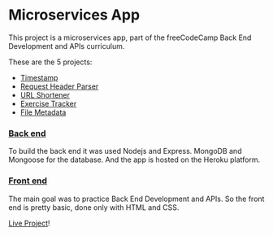 # Microservices App

This project is a microservices app, part of the freeCodeCamp Back End Development and APIs curriculum.  

These are the 5 projects:
- [Timestamp](https://github.com/jvitoralb/microservices-apis-app/blob/main/backend/routes/timestamp.js)
- [Request Header Parser](https://github.com/jvitoralb/microservices-apis-app/blob/main/backend/routes/headerParser.js)
- [URL Shortener](https://github.com/jvitoralb/microservices-apis-app/blob/main/backend/routes/urlShorterner.js)
- [Exercise Tracker](https://github.com/jvitoralb/microservices-apis-app/blob/main/backend/routes/exerciseTracker.js)
- [File Metadata](https://github.com/jvitoralb/microservices-apis-app/blob/main/backend/routes/fileMetadata.js)

### [Back end](https://github.com/jvitoralb/microservices-apis-app/tree/main/backend)  
To build the back end it was used Nodejs and Express. MongoDB and Mongoose for the database. And the app is hosted on the Heroku platform.

### [Front end](https://github.com/jvitoralb/microservices-apis-app/tree/main/frontend)  
The main goal was to practice Back End Development and APIs. So the front end is pretty basic, done only with HTML and CSS.

[Live Project](https://immense-eyrie-58582.herokuapp.com/)!